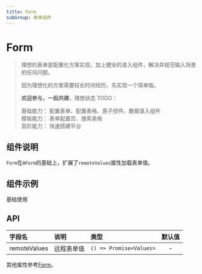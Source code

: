 ```yaml
---
title: Form
subGroup: 表单组件
---
```


# Form

> 理想的表单是配置化方案实现，加上健全的录入组件，解决并规范输入场景的任何问题。
>
> 因为理想化的方案需要较长时间经历，先实现一个简单版。
>
> **欢迎参与，一起共建**，理想状态 TODO：
>
> 基础能力： 配置表单、配置表格、原子控件、数据录入组件  
> 模板能力： 表单配置页、搜索表格  
> 高阶能力： 快速搭建平台

## 组件说明

`Form`在`AForm`的基础上，扩展了`remoteValues`属性加载表单值。

## 组件示例

基础使用
<Demo src="./demos/remoteValues.tsx" />

## API

| 字段名       | 说明       | 类型                    | 默认值 |
| :----------- | :--------- | :---------------------- | :----: |
| remoteValues | 远程表单值 | `() => Promise<Values>` |   -    |

其他属性参考[Form](https://ant.design/components/form-cn/#API)。
